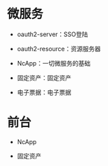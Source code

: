 # 微服务
- oauth2-server：SSO登陆

- oauth2-resource：资源服务器

- NcApp：一切微服务的基础
 
- 固定资产：固定资产

- 电子票据：电子票据


# 前台
- NcApp

- 固定资产
